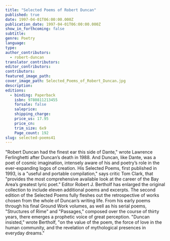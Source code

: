 ```yaml
---
title: "Selected Poems of Robert Duncan"
published: true
date: 1997-04-01T06:00:00.000Z
publication_date: 1997-04-01T06:00:00.000Z
show_in_forthcoming: false
subtitle:
genre: Poetry
language:
type:
author_contributors:
  - robert-duncan
translator_contributors:
editor_contributors:
contributors:
featured_image_path:
cover_image_path: Selected_Poems_of_Robert_Duncan.jpg
description:
editions:
  - binding: Paperback
    isbn: 9780811213455
    forsale: false
    saleprice:
    shipping_charge:
    price_us: 17.95
    price_cn:
    trim_size: 6x9
    Page_count: 192
slug: selected-poems41
---
```


"Robert Duncan had the finest ear this side of Dante," wrote Lawrence Ferlinghetti after Duncan’s death in 1988. And Duncan, like Dante, was a poet of cosmic imagination, intensely aware of his and poetry’s role in the ever-expanding logos of creation. His Selected Poems, first published in 1993, is a "useful and portable compilation," says critic Tom Clark, that "provides the most comprehensive available look at the career of the Bay Area’s greatest lyric poet." Editor Robert J. Bertholf has enlarged the original collection to include eleven additional poems and excerpts. The second edition of the Selected Poems fully fleshes out the retrospective of works chosen from the whole of Duncan’s writing life. From his early poems through his final Ground Work volumes, as well as his serial poems, "Structures of Rime" and "Passages," composed over the course of thirty years, there emerges a prophetic voice of great perception. "Duncan insisted," wrote Bertholf, "on the value of the poem, the force of love in the human community, and the revelation of mythological presences in everyday dreams."

